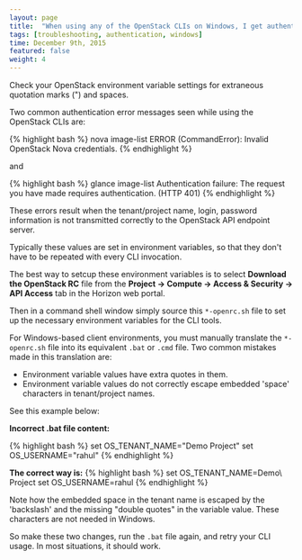 ```yaml
---
layout: page
title:  "When using any of the OpenStack CLIs on Windows, I get authentication failure errors"
tags: [troubleshooting, authentication, windows]
time: December 9th, 2015
featured: false
weight: 4
---
```


Check your OpenStack environment variable settings for extraneous quotation marks (") and spaces.

Two common authentication error messages seen while using the OpenStack CLIs are:

{% highlight bash %}
nova image-list
ERROR (CommandError): Invalid OpenStack Nova credentials.
{% endhighlight %}

and

{% highlight bash %}
glance image-list
Authentication failure: The request you have made requires authentication. (HTTP 401)
{% endhighlight %}

These errors result when the tenant/project name, login, password information is not transmitted correctly to the OpenStack API endpoint server.

Typically these values are set in environment variables, so that they don't have to be repeated with every CLI invocation.

The best way to setcup these environment variables is to select **Download the OpenStack RC** file from the **Project -> Compute -> Access & Security -> API Access** tab in the Horizon web portal.

Then in a command shell window simply source this `*-openrc.sh` file to set up the necessary environment variables for the CLI tools.

For Windows-based client environments, you must manually translate the `*-openrc.sh` file into its equivalent `.bat` or `.cmd` file. Two common mistakes made in this translation are:

- Environment variable values have extra quotes in them.
- Environment variable values do not correctly escape embedded 'space' characters in tenant/project names.

See this example below:

**Incorrect .bat file content:**

{% highlight bash %}
set OS_TENANT_NAME="Demo Project"
set OS_USERNAME="rahul"
{% endhighlight %}

**The correct way is:**
{% highlight bash %}
set OS_TENANT_NAME=Demo\ Project
set OS_USERNAME=rahul
{% endhighlight %}

Note how the embedded space in the tenant name is escaped by the 'backslash' and the missing "double quotes" in the variable value. These characters are not needed in Windows.

So make these two changes, run the `.bat` file again, and retry your CLI usage. In most situations, it should work.

